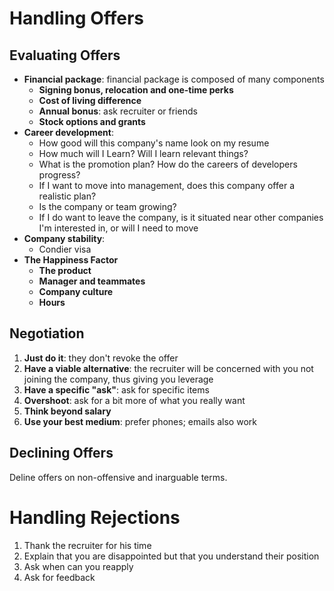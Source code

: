 # Handling Offers

## Evaluating Offers

- **Financial package**: financial package is composed of many components
  - **Signing bonus, relocation and one-time perks**
  - **Cost of living difference**
  - **Annual bonus**: ask recruiter or friends
  - **Stock options and grants**
- **Career development**:
  - How good will this company's name look on my resume
  - How much will I Learn? Will I learn relevant things?
  - What is the promotion plan? How do the careers of developers progress?
  - If I want to move into management, does this company offer a realistic plan?
  - Is the company or team growing?
  - If I do want to leave the company, is it situated near other companies I'm
    interested in, or will I need to move
- **Company stability**:
  - Condier visa
- **The Happiness Factor**
  - **The product**
  - **Manager and teammates**
  - **Company culture**
  - **Hours**

## Negotiation

1. **Just do it**: they don't revoke the offer
2. **Have a viable alternative**: the recruiter will be concerned with you not
   joining the company, thus giving you leverage
3. **Have a specific "ask"**: ask for specific items
4. **Overshoot**: ask for a bit more of what you really want
5. **Think beyond salary**
6. **Use your best medium**: prefer phones; emails also work

## Declining Offers

Deline offers on non-offensive and inarguable terms.

# Handling Rejections

1. Thank the recruiter for his time
2. Explain that you are disappointed but that you understand their position
3. Ask when can you reapply
4. Ask for feedback

